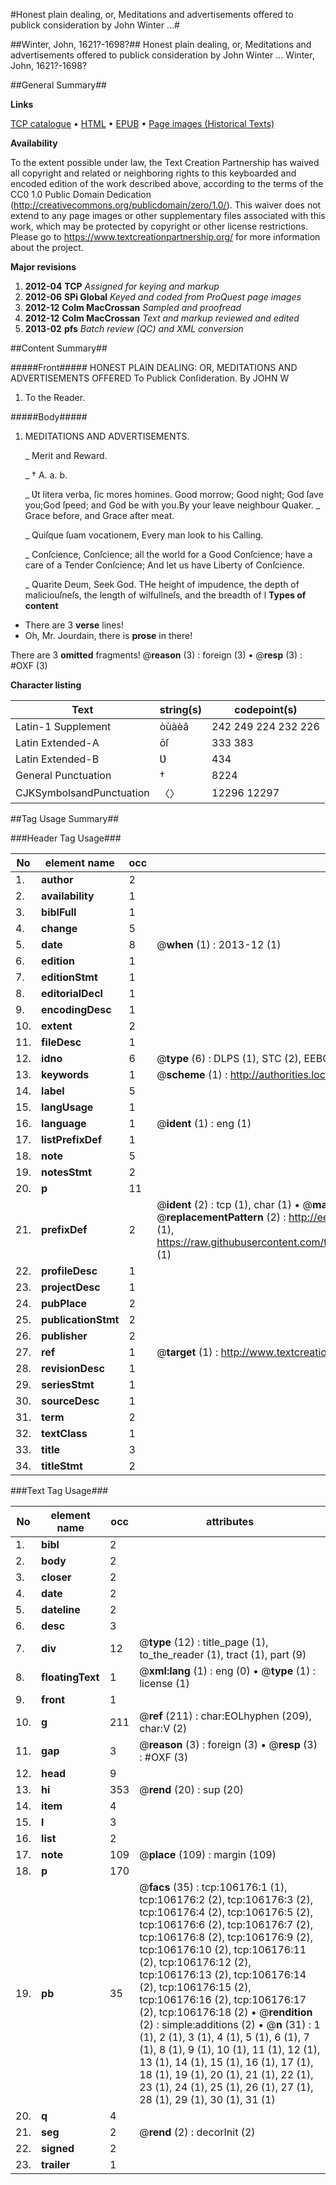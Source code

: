 #Honest plain dealing, or, Meditations and advertisements offered to publick consideration by John Winter ...#

##Winter, John, 1621?-1698?##
Honest plain dealing, or, Meditations and advertisements offered to publick consideration by John Winter ...
Winter, John, 1621?-1698?

##General Summary##

**Links**

[TCP catalogue](http://www.ota.ox.ac.uk/tcp/)  • 
[HTML](http://tei.it.ox.ac.uk/tcp/Texts-HTML/free/A66/A66712.html)  • 
[EPUB](http://tei.it.ox.ac.uk/tcp/Texts-EPUB/free/A66/A66712.epub) • 
[Page images (Historical Texts)](https://historicaltexts.jisc.ac.uk/eebo-17197409e)

**Availability**

To the extent possible under law, the Text Creation Partnership has waived all copyright and related or neighboring rights to this keyboarded and encoded edition of the work described above, according to the terms of the CC0 1.0 Public Domain Dedication (http://creativecommons.org/publicdomain/zero/1.0/). This waiver does not extend to any page images or other supplementary files associated with this work, which may be protected by copyright or other license restrictions. Please go to https://www.textcreationpartnership.org/ for more information about the project.

**Major revisions**

1. __2012-04__ __TCP__ *Assigned for keying and markup*
1. __2012-06__ __SPi Global__ *Keyed and coded from ProQuest page images*
1. __2012-12__ __Colm MacCrossan__ *Sampled and proofread*
1. __2012-12__ __Colm MacCrossan__ *Text and markup reviewed and edited*
1. __2013-02__ __pfs__ *Batch review (QC) and XML conversion*

##Content Summary##

#####Front#####
HONEST PLAIN DEALING: OR, MEDITATIONS AND ADVERTISEMENTS OFFERED To Publick Conſideration. By JOHN W
1. To the Reader.

#####Body#####

1. MEDITATIONS AND ADVERTISEMENTS.

    _ Merit and Reward.

    _ † A. a. b.

    _ Ʋt litera verba, ſic mores homines.
Good morrow; Good night; God ſave you;God ſpeed; and God be with you.By your leave neighbour Quaker.
    _ Grace before, and Grace after meat.

    _ Quiſque ſuam vocationem, Every man look to his Calling.

    _ Conſcience, Conſcience; all the world for a Good Conſcience; have a care of a Tender Conſcience; And let us have Liberty of Conſcience.

    _ Quarite Deum, Seek God.
THe height of impudence, the depth of maliciouſneſs, the length of wilfullneſs, and the breadth of l
**Types of content**

  * There are 3 **verse** lines!
  * Oh, Mr. Jourdain, there is **prose** in there!

There are 3 **omitted** fragments! 
 @__reason__ (3) : foreign (3)  •  @__resp__ (3) : #OXF (3)

**Character listing**


|Text|string(s)|codepoint(s)|
|---|---|---|
|Latin-1 Supplement|òùàèâ|242 249 224 232 226|
|Latin Extended-A|ōſ|333 383|
|Latin Extended-B|Ʋ|434|
|General Punctuation|†|8224|
|CJKSymbolsandPunctuation|〈〉|12296 12297|

##Tag Usage Summary##

###Header Tag Usage###

|No|element name|occ|attributes|
|---|---|---|---|
|1.|__author__|2||
|2.|__availability__|1||
|3.|__biblFull__|1||
|4.|__change__|5||
|5.|__date__|8| @__when__ (1) : 2013-12 (1)|
|6.|__edition__|1||
|7.|__editionStmt__|1||
|8.|__editorialDecl__|1||
|9.|__encodingDesc__|1||
|10.|__extent__|2||
|11.|__fileDesc__|1||
|12.|__idno__|6| @__type__ (6) : DLPS (1), STC (2), EEBO-CITATION (1), OCLC (1), VID (1)|
|13.|__keywords__|1| @__scheme__ (1) : http://authorities.loc.gov/ (1)|
|14.|__label__|5||
|15.|__langUsage__|1||
|16.|__language__|1| @__ident__ (1) : eng (1)|
|17.|__listPrefixDef__|1||
|18.|__note__|5||
|19.|__notesStmt__|2||
|20.|__p__|11||
|21.|__prefixDef__|2| @__ident__ (2) : tcp (1), char (1)  •  @__matchPattern__ (2) : ([0-9\-]+):([0-9IVX]+) (1), (.+) (1)  •  @__replacementPattern__ (2) : http://eebo.chadwyck.com/downloadtiff?vid=$1&page=$2 (1), https://raw.githubusercontent.com/textcreationpartnership/Texts/master/tcpchars.xml#$1 (1)|
|22.|__profileDesc__|1||
|23.|__projectDesc__|1||
|24.|__pubPlace__|2||
|25.|__publicationStmt__|2||
|26.|__publisher__|2||
|27.|__ref__|1| @__target__ (1) : http://www.textcreationpartnership.org/docs/. (1)|
|28.|__revisionDesc__|1||
|29.|__seriesStmt__|1||
|30.|__sourceDesc__|1||
|31.|__term__|2||
|32.|__textClass__|1||
|33.|__title__|3||
|34.|__titleStmt__|2||


###Text Tag Usage###

|No|element name|occ|attributes|
|---|---|---|---|
|1.|__bibl__|2||
|2.|__body__|2||
|3.|__closer__|2||
|4.|__date__|2||
|5.|__dateline__|2||
|6.|__desc__|3||
|7.|__div__|12| @__type__ (12) : title_page (1), to_the_reader (1), tract (1), part (9)|
|8.|__floatingText__|1| @__xml:lang__ (1) : eng (0)  •  @__type__ (1) : license (1)|
|9.|__front__|1||
|10.|__g__|211| @__ref__ (211) : char:EOLhyphen (209), char:V (2)|
|11.|__gap__|3| @__reason__ (3) : foreign (3)  •  @__resp__ (3) : #OXF (3)|
|12.|__head__|9||
|13.|__hi__|353| @__rend__ (20) : sup (20)|
|14.|__item__|4||
|15.|__l__|3||
|16.|__list__|2||
|17.|__note__|109| @__place__ (109) : margin (109)|
|18.|__p__|170||
|19.|__pb__|35| @__facs__ (35) : tcp:106176:1 (1), tcp:106176:2 (2), tcp:106176:3 (2), tcp:106176:4 (2), tcp:106176:5 (2), tcp:106176:6 (2), tcp:106176:7 (2), tcp:106176:8 (2), tcp:106176:9 (2), tcp:106176:10 (2), tcp:106176:11 (2), tcp:106176:12 (2), tcp:106176:13 (2), tcp:106176:14 (2), tcp:106176:15 (2), tcp:106176:16 (2), tcp:106176:17 (2), tcp:106176:18 (2)  •  @__rendition__ (2) : simple:additions (2)  •  @__n__ (31) : 1 (1), 2 (1), 3 (1), 4 (1), 5 (1), 6 (1), 7 (1), 8 (1), 9 (1), 10 (1), 11 (1), 12 (1), 13 (1), 14 (1), 15 (1), 16 (1), 17 (1), 18 (1), 19 (1), 20 (1), 21 (1), 22 (1), 23 (1), 24 (1), 25 (1), 26 (1), 27 (1), 28 (1), 29 (1), 30 (1), 31 (1)|
|20.|__q__|4||
|21.|__seg__|2| @__rend__ (2) : decorInit (2)|
|22.|__signed__|2||
|23.|__trailer__|1||
